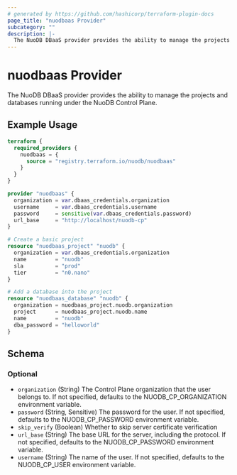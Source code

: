 ```yaml
---
# generated by https://github.com/hashicorp/terraform-plugin-docs
page_title: "nuodbaas Provider"
subcategory: ""
description: |-
  The NuoDB DBaaS provider provides the ability to manage the projects and databases running under the NuoDB Control Plane.
---
```


# nuodbaas Provider

The NuoDB DBaaS provider provides the ability to manage the projects and databases running under the NuoDB Control Plane.

## Example Usage

```terraform
terraform {
  required_providers {
    nuodbaas = {
      source = "registry.terraform.io/nuodb/nuodbaas"
    }
  }
}

provider "nuodbaas" {
  organization = var.dbaas_credentials.organization
  username     = var.dbaas_credentials.username
  password     = sensitive(var.dbaas_credentials.password)
  url_base     = "http://localhost/nuodb-cp"
}

# Create a basic project
resource "nuodbaas_project" "nuodb" {
  organization = var.dbaas_credentials.organization
  name         = "nuodb"
  sla          = "prod"
  tier         = "n0.nano"
}

# Add a database into the project
resource "nuodbaas_database" "nuodb" {
  organization = nuodbaas_project.nuodb.organization
  project      = nuodbaas_project.nuodb.name
  name         = "nuodb"
  dba_password = "helloworld"
}
```

<!-- schema generated by tfplugindocs -->
## Schema

### Optional

- `organization` (String) The Control Plane organization that the user belongs to. If not specified, defaults to the NUODB_CP_ORGANIZATION environment variable.
- `password` (String, Sensitive) The password for the user. If not specified, defaults to the NUODB_CP_PASSWORD environment variable.
- `skip_verify` (Boolean) Whether to skip server certificate verification
- `url_base` (String) The base URL for the server, including the protocol. If not specified, defaults to the NUODB_CP_PASSWORD environment variable.
- `username` (String) The name of the user. If not specified, defaults to the NUODB_CP_USER environment variable.
